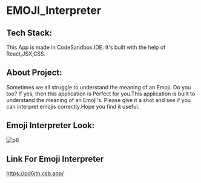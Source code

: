# EMOJI_Interpreter
## Tech Stack:
This App is made in CodeSandbox.IDE. It's built with the help of React,JSX,CSS.
## About Project:
Sometimes we all struggle to understand the meaning of an Emoji. Do you too? If yes, then this application is Perfect for you.This application is built to understand the meaning of an Emoji's. Please give it a shot and see if you can interpret emojis correctly.Hope you find it useful.
## Emoji Interpreter Look:
![p6](https://user-images.githubusercontent.com/110720732/208848434-9788d861-d6ae-455c-895c-628e6f7f362f.PNG)
## Link For Emoji Interpreter
https://pd6jtn.csb.app/
